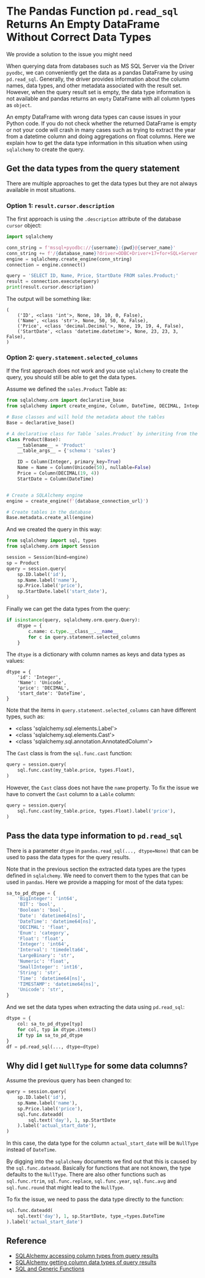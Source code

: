 # The Pandas Function `pd.read_sql` Returns An Empty DataFrame Without Correct Data Types
We provide a solution to the issue you might need

When querying data from databases such as MS SQL Server via the Driver `pyodbc`, we can conveniently get the data as a pandas DataFrame by using `pd.read_sql`. Generally, the driver provides information about the column names, data types, and other metadata associated with the result set. However, when the query result set is empty, the data type information is not available and pandas returns an `empty` DataFrame with all column types as `object`.

An empty DataFrame with wrong data types can cause issues in your Python code. If you do not check whether the returned DataFrame is empty or not your code will crash in many cases such as trying to extract the year from a datetime column and doing aggregations on float columns. Here we explain how to get the data type information in this situation when using `sqlalchemy` to create the query.

## Get the data types from the query statement
There are multiple approaches to get the data types but they are not always available in most situations.

### Option 1: `result.cursor.description`
The first approach is using the `.description` attribute of the database `cursor` object:
```python
import sqlalchemy

conn_string = f'mssql+pyodbc://{username}:{pwd}@{server_name}'
conn_string += f'/{database_name}?driver=ODBC+Driver+17+for+SQL+Server'
engine = sqlalchemy.create_engine(conn_string)
connection = engine.connect()

query = 'SELECT ID, Name, Price, StartDate FROM sales.Product;'
result = connection.execute(query)
print(result.cursor.description)
```

The output will be something like:
```
(
    ('ID', <class 'int'>, None, 10, 10, 0, False),
    ('Name', <class 'str'>, None, 50, 50, 0, False),
    ('Price', <class 'decimal.Decimal'>, None, 19, 19, 4, False),
    ('StartDate', <class 'datetime.datetime'>, None, 23, 23, 3, False),
)
```

### Option 2: `query.statement.selected_columns`
If the first approach does not work and you use `sqlalchemy` to create the query, you should still be able to get the data types.

Assume we defined the `sales.Product` Table as:
```py
from sqlalchemy.orm import declarative_base
from sqlalchemy import create_engine, Column, DateTime, DECIMAL, Integer, Unicode

# Base classes and will hold the metadata about the tables
Base = declarative_base()

# A declarative class for Table `sales.Product` by inheriting from the Base class
class Product(Base):
    __tablename__ = 'Product'
    __table_args__ = {'schema': 'sales'}

    ID = Column(Integer, primary_key=True)
    Name = Name = Column(Unicode(50), nullable=False)
    Price = Column(DECIMAL(19, 4))
    StartDate = Column(DateTime)


# Create a SQLAlchemy engine
engine = create_engine(f'{database_connection_url}')

# Create tables in the database
Base.metadata.create_all(engine)
```

And we created the query in this way:
```py
from sqlalchemy import sql, types
from sqlalchemy.orm import Session

session = Session(bind=engine)
sp = Product
query = session.query(
    sp.ID.label('id'),
    sp.Name.label('name'),
    sp.Price.label('price'),
    sp.StartDate.label('start_date'),
)
```

Finally we can get the data types from the query:
```py
if isinstance(query, sqlalchemy.orm.query.Query):
    dtype = {
        c.name: c.type.__class__.__name__
        for c in query.statement.selected_columns
    }
```

The `dtype` is a dictionary with column names as keys and data types as values:
```
dtype = {
    'id': 'Integer',
    'Name': 'Unicode',
    'price': 'DECIMAL',
    'start_date': 'DateTime',
}
```

Note that the items in `query.statement.selected_columns` can have different types, such as:

- <class 'sqlalchemy.sql.elements.Label'>
- <class 'sqlalchemy.sql.elements.Cast'>
- <class 'sqlalchemy.sql.annotation.AnnotatedColumn'>

The `Cast` class is from the `sql.func.cast` function:

```py
query = session.query(
    sql.func.cast(my_table.price, types.Float),
)
```

However, the `Cast` class does not have the `name` property. To fix the issue we have to convert the `Cast` column to a `Lable` column:

```py
query = session.query(
    sql.func.cast(my_table.price, types.Float).label('price'),
)
```

## Pass the data type information to `pd.read_sql`
There is a parameter `dtype` in `pandas.read_sql(..., dtype=None)` that can be used to pass the data types for the query results.

Note that in the previous section the extracted data types are the types defined in `sqlalchemy`. We need to convert them to the types that can be used in `pandas`. Here we provide a mapping for most of the data types:
```py
sa_to_pd_dtype = {
    'BigInteger': 'int64',
    'BIT': 'bool',
    'Boolean': 'bool',
    'Date': 'datetime64[ns]',
    'DateTime': 'datetime64[ns]',
    'DECIMAL': 'float',
    'Enum': 'category',
    'Float': 'float',
    'Integer': 'int64',
    'Interval': 'timedelta64',
    'LargeBinary': 'str',
    'Numeric': 'float',
    'SmallInteger': 'int16',
    'String': 'str',
    'Time': 'datetime64[ns]',
    'TIMESTAMP': 'datetime64[ns]',
    'Unicode': 'str',
}
```

And we set the data types when extracting the data using `pd.read_sql`:
```py
dtype = {
    col: sa_to_pd_dtype[typ]
    for col, typ in dtype.items()
    if typ in sa_to_pd_dtype
}
df = pd.read_sql(..., dtype=dtype)
```

## Why did I get `NullType` for some data columns?
Assume the previous query has been changed to:
```py
query = session.query(
    sp.ID.label('id'),
    sp.Name.label('name'),
    sp.Price.label('price'),
    sql.func.dateadd(
        sql.text('day'), 1, sp.StartDate
    ).label('actual_start_date'),
)
```
In this case, the data type for the column `actual_start_date` will be `NullType` instead of `DateTime`.

By digging into the `sqlalchemy` documents we find out that this is caused by the `sql.func.dateadd`. Basically for functions that are not known, the type defaults to the `NullType`. There are also other functions such as `sql.func.rtrim`, `sql.func.replace`, `sql.func.year`, `sql.func.avg` and `sql.func.round` that might lead to the `NullType`.

To fix the issue, we need to pass the data type directly to the function:
```py
sql.func.dateadd(
    sql.text('day'), 1, sp.StartDate, type_=types.DateTime
).label('actual_start_date')
```



## Reference

- [SQLAlchemy accessing column types from query results](https://stackoverflow.com/questions/64761911/sqlalchemy-accessing-column-types-from-query-results)
- [SQLAlchemy getting column data types of query results](https://stackoverflow.com/questions/2258072/sqlalchemy-getting-column-data-types-of-query-results)
- [SQL and Generic Functions](https://docs.sqlalchemy.org/en/gerrit/3941/core/functions.html)
